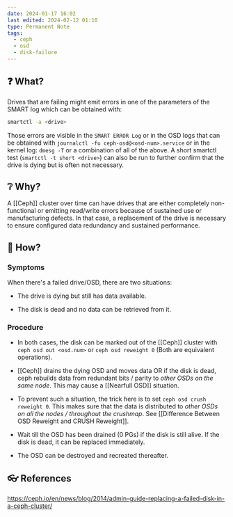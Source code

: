 ```yaml
---
date: 2024-01-17 16:02
last edited: 2024-02-12 01:10
type: Permanent Note
tags:
  - ceph
  - osd
  - disk-failure
---
```

## ❓ What?

Drives that are failing might emit errors in one of the parameters of the SMART log which can be obtained with: 
```bash
smartctl -a <drive>
```
Those errors are visible in the `SMART ERROR Log` or in the OSD logs that can be obtained with `journalctl -fu ceph-osd@<osd-num>.service` or in the kernel log: `dmesg -T` or a combination of all of the above. A short smartctl test (`smartctl -t short <drive>`) can also be run to further confirm that the drive is dying but is often not necessary.

## ❔ Why?

A [[Ceph]] cluster over time can have drives that are either completely non-functional or emitting read/write errors because of sustained use or manufacturing defects. In that case, a replacement of the drive is necessary to ensure configured data redundancy and sustained performance. 

## 🎤 How?

### Symptoms

When there's a failed drive/OSD, there are two situations:

- The drive is dying but still has data available.

- The disk is dead and no data can be retrieved from it.

### Procedure

- In both cases, the disk can be marked out of the [[Ceph]] cluster with `ceph osd out <osd.num>` or `ceph osd reweight 0` (Both are equivalent operations).

- [[Ceph]] drains the dying OSD and moves data OR if the disk is dead, ceph rebuilds data from redundant bits / parity to _other OSDs on the same node_. This may cause a [[Nearfull OSD]] situation.
 
- To prevent such a situation, the trick here is to set `ceph osd crush reweight 0`.  This makes sure that the data is distributed to _other OSDs on all the nodes / throughout the crushmap_. See [[Difference Between OSD Reweight and CRUSH Reweight]].

- Wait till the OSD has been drained (0 PGs) if the disk is still alive. If the disk is dead, it can be replaced immediately.

- The OSD can be destroyed and recreated thereafter.

## 👓 References

https://ceph.io/en/news/blog/2014/admin-guide-replacing-a-failed-disk-in-a-ceph-cluster/

